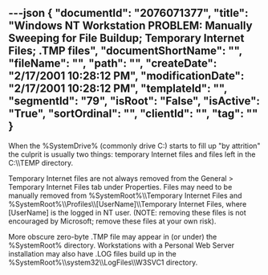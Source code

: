 ---json
{
  "documentId": "2076071377",
  "title": "Windows NT Workstation PROBLEM: Manually Sweeping for File Buildup; Temporary Internet Files; .TMP files",
  "documentShortName": "",
  "fileName": "",
  "path": "",
  "createDate": "2/17/2001 10:28:12 PM",
  "modificationDate": "2/17/2001 10:28:12 PM",
  "templateId": "",
  "segmentId": "79",
  "isRoot": "False",
  "isActive": "True",
  "sortOrdinal": "",
  "clientId": "",
  "tag": ""
}
---

When the %SystemDrive% (commonly drive C:) starts to fill up &quot;by attrition&quot; the culprit is usually two things: temporary Internet files and files left in the C:&bsol;&bsol;TEMP directory.

Temporary Internet files are not always removed from the General &gt; Temporary Internet Files tab under Properties. Files may need to be manually removed from %SystemRoot%&bsol;&bsol;Temporary Internet Files and %SystemRoot%&bsol;&bsol;Profiles&bsol;&bsol;[UserName]&bsol;&bsol;Temporary Internet Files, where [UserName] is the logged in NT user. (NOTE: removing these files is not encouraged by Microsoft; remove these files at your own risk).

More obscure zero-byte .TMP file may appear in (or under) the %SystemRoot% directory. Workstations with a Personal Web Server installation may also have .LOG files build up in the %SystemRoot%&bsol;&bsol;system32&bsol;&bsol;LogFiles&bsol;&bsol;W3SVC1 directory.
